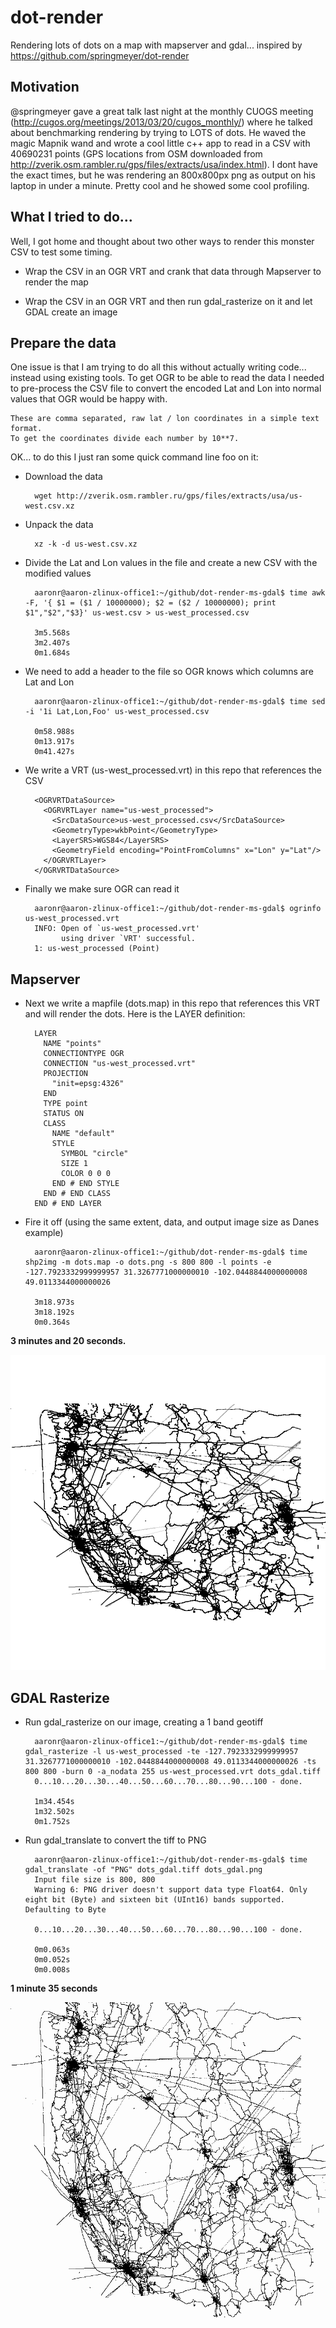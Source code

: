 dot-render
==========

Rendering lots of dots on a map with mapserver and gdal... inspired by https://github.com/springmeyer/dot-render

## Motivation
@springmeyer gave a great talk last night at the monthly CUOGS meeting (http://cugos.org/meetings/2013/03/20/cugos_monthly/) where he talked about benchmarking rendering by trying to LOTS of dots.  He waved the magic Mapnik wand and wrote a cool little c++ app to read in a CSV with 40690231 points (GPS locations from OSM downloaded from http://zverik.osm.rambler.ru/gps/files/extracts/usa/index.html).  I dont have the exact times, but he was rendering an 800x800px png as output on his laptop in under a minute.  Pretty cool and he showed some cool profiling.

## What I tried to do...
Well, I got home and thought about two other ways to render this monster CSV to test some timing.

- Wrap the CSV in an OGR VRT and crank that data through Mapserver to render the map

- Wrap the CSV in an OGR VRT and then run gdal_rasterize on it and let GDAL create an image

## Prepare the data
One issue is that I am trying to do all this without actually writing code... instead using existing tools.  To get OGR to be able to read the data I needed to pre-process the CSV file to convert the encoded Lat and Lon into normal values that OGR would be happy with.

    These are comma separated, raw lat / lon coordinates in a simple text format.
    To get the coordinates divide each number by 10**7.

OK... to do this I just ran some quick command line foo on it:

- Download the data

        wget http://zverik.osm.rambler.ru/gps/files/extracts/usa/us-west.csv.xz

- Unpack the data

        xz -k -d us-west.csv.xz
    
- Divide the Lat and Lon values in the file and create a new CSV with the modified values

        aaronr@aaron-zlinux-office1:~/github/dot-render-ms-gdal$ time awk -F, '{ $1 = ($1 / 10000000); $2 = ($2 / 10000000); print $1","$2","$3}' us-west.csv > us-west_processed.csv
        
        3m5.568s
        3m2.407s
        0m1.684s

- We need to add a header to the file so OGR knows which columns are Lat and Lon

        aaronr@aaron-zlinux-office1:~/github/dot-render-ms-gdal$ time sed -i '1i Lat,Lon,Foo' us-west_processed.csv
        
        0m58.988s
        0m13.917s
        0m41.427s

- We write a VRT (us-west_processed.vrt) in this repo that references the CSV

        <OGRVRTDataSource>
          <OGRVRTLayer name="us-west_processed">
            <SrcDataSource>us-west_processed.csv</SrcDataSource>
            <GeometryType>wkbPoint</GeometryType>
            <LayerSRS>WGS84</LayerSRS>
            <GeometryField encoding="PointFromColumns" x="Lon" y="Lat"/>
          </OGRVRTLayer>
        </OGRVRTDataSource>
                                                                                
- Finally we make sure OGR can read it

        aaronr@aaron-zlinux-office1:~/github/dot-render-ms-gdal$ ogrinfo us-west_processed.vrt
        INFO: Open of `us-west_processed.vrt'
              using driver `VRT' successful.
        1: us-west_processed (Point)
     
     
## Mapserver 

- Next we write a mapfile (dots.map) in this repo that references this VRT and will render the dots.  Here is the LAYER definition:

        LAYER
          NAME "points"
          CONNECTIONTYPE OGR
          CONNECTION "us-west_processed.vrt"
          PROJECTION
            "init=epsg:4326"
          END
          TYPE point
          STATUS ON
          CLASS
            NAME "default"
            STYLE
              SYMBOL "circle"
              SIZE 1
              COLOR 0 0 0
            END # END STYLE
          END # END CLASS
        END # END LAYER

- Fire it off (using the same extent, data, and output image size as Danes example)

        aaronr@aaron-zlinux-office1:~/github/dot-render-ms-gdal$ time shp2img -m dots.map -o dots.png -s 800 800 -l points -e -127.7923332999999957 31.3267771000000010 -102.0448844000000008 49.0113344000000026
        
        3m18.973s
        3m18.192s
        0m0.364s



__3 minutes and 20 seconds.__

![dots.png](./dots.png?raw=true)

## GDAL Rasterize

- Run gdal_rasterize on our image, creating a 1 band geotiff

        aaronr@aaron-zlinux-office1:~/github/dot-render-ms-gdal$ time gdal_rasterize -l us-west_processed -te -127.7923332999999957 31.3267771000000010 -102.0448844000000008 49.0113344000000026 -ts 800 800 -burn 0 -a_nodata 255 us-west_processed.vrt dots_gdal.tiff
        0...10...20...30...40...50...60...70...80...90...100 - done.
        
        1m34.454s
        1m32.502s
        0m1.752s

- Run gdal_translate to convert the tiff to PNG

        aaronr@aaron-zlinux-office1:~/github/dot-render-ms-gdal$ time gdal_translate -of "PNG" dots_gdal.tiff dots_gdal.png
        Input file size is 800, 800
        Warning 6: PNG driver doesn't support data type Float64. Only eight bit (Byte) and sixteen bit (UInt16) bands supported. Defaulting to Byte
        
        0...10...20...30...40...50...60...70...80...90...100 - done.
        
        0m0.063s
        0m0.052s
        0m0.008s


__1 minute 35 seconds__

![dots_gdal.png](./dots_gdal.png?raw=true)

